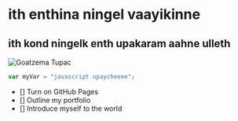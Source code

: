 # ith enthina ningel vaayikinne
## ith kond ningelk enth upakaram aahne ulleth
![Goatzema Tupac](https://i0.wp.com/ghana.dubawa.org/wp-content/uploads/2022/11/Benzema-and-Tupac.jpg?w=676&ssl=1)

``` javascript
var myVar = "javascript upaycheeee";
```

- [] Turn on GitHub Pages
- [] Outline my portfolio
- [] Introduce myself to the world

